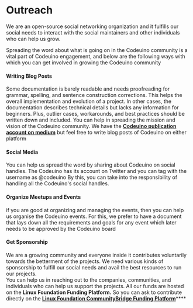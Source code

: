 # Outreach

We are an open-source social networking organization and it fulfills our social needs to interact with the social maintainers and other individuals who can help us grow.

Spreading the word about what is going on in the Codeuino community is a vital part of Codeuino engagement, and below are the following ways with which you can get involved in growing the Codeuino community

#### Writing Blog Posts

Some documentation is barely readable and needs proofreading for grammar, spelling, and sentence construction corrections. This helps the overall implementation and evolution of a project. In other cases, the documentation describes technical details but lacks any information for beginners. Plus, outlier cases, workarounds, and best practices should be written down and included. You can help in spreading the mission and vision of the Codeuino community. We have the [**Codeuino publication account on medium**](https://medium.com/codeuino) but feel free to write blog posts of Codeuino on either platform

#### Social Media

You can help us spread the word by sharing about Codeuino on social handles. The Codeuino has its account on Twitter and you can tag with the username as @codeuino By this, you can take into the responsibility of handling all the Codeuino's social handles.

#### Organize Meetups and Events

if you are good at organizing and managing the events, then you can help us organise the Codeuino events. For this, we prefer to have a document that lays down all the requirements and goals for any event which later needs to be approved by the Codeuino board 

#### Get Sponsorship

We are a growing community and everyone inside it contributes voluntarily towards the betterment of the projects. We need various kinds of sponsorship to fulfill our social needs and avail the best resources to run our projects.  
You can help us in reaching out to the companies, communities, and individuals who can help us support the projects. All our funds are hosted on the **Linux Foundation Funding Platform.** So you can ask to contribute directly on the [**Linux Foundation CommunityBridge Funding Platform**](https://funding.communitybridge.org/projects/f88b09ee-432d-4714-ad09-304b7a24e1e6)\*\*\*\*

